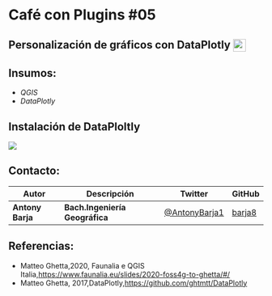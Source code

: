 # **Café con Plugins #05**

## **Personalización de gráficos con DataPlotly** </b><img src='https://plugins.qgis.org//media/packages/2020/icon_xeDd1Oa.png' height=25 align='center'></p>

## Insumos: 

 * *QGIS* 
 * *DataPlotly*

## Instalación de DataPloltly

![](https://raw.githubusercontent.com/barja8/CoffeewithPlugins/master/resources/install_plugins.gif)

## Contacto:

|Autor|Descripción|Twitter |GitHub|
| --- | ----------- |----|----|
|**Antony Barja**| **Bach.Ingeniería Geográfica**| [@AntonyBarja1](https://twitter.com/AntonyBarja1) | [barja8](https://github.com/barja8) |


## Referencias:
 * Matteo Ghetta,2020, Faunalia e QGIS Italia,https://www.faunalia.eu/slides/2020-foss4g-to-ghetta/#/
 * Matteo Ghetta, 2017,DataPlotly,https://github.com/ghtmtt/DataPlotly 







